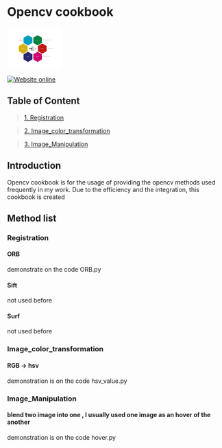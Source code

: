 # Opencv cookbook


![Logo](https://github.com/smalldan1022/Unet/blob/master/pics/Dan_Logo_3.png)

[![Website online](https://img.shields.io/website/http/huggingface.co/transformers/index.html.svg?down_color=red&down_message=offline&up_message=online)](https://github.com/smalldan1022)


## Table of Content

>[1. Registration ](#Registration)

>[2. Image_color_transformation ](#Image_color_transformation)

>[3. Image_Manipulation ](#Image_Manipulation)


## Introduction

Opencv cookbook is for the usage of providing the opencv methods used frequently in my work. Due to the efficiency and the integration, this cookbook is created



## Method list

### Registration

#### ORB

demonstrate on the code ORB.py

#### Sift

not used before

#### Surf

not used before

### Image_color_transformation

#### RGB -> hsv

demonstration is on the code hsv_value.py

### Image_Manipulation

#### blend two image into one , I usually used one image as an hover of the another

demonstration is on the code hover.py

